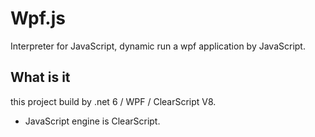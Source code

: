 # Wpf.js

Interpreter for JavaScript, dynamic run a wpf application by JavaScript.

## What is it

this project build by .net 6 / WPF / ClearScript V8.

* JavaScript engine is ClearScript.
